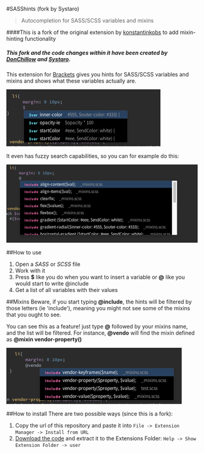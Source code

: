 #SASShints (fork by Systaro)
> Autocompletion for SASS/SCSS variables and mixins

####This is a fork of the original extension by [konstantinkobs](https://github.com/konstantinkobs/brackets-SASShints/issues/3) to add mixin-hinting functionality

##### This fork and the code changes within it have been created by [DonChillow](https://github.com/DonChillow) and [Systaro](https://github.com/Systaro).

This extension for [Brackets](http://brackets.io) gives you hints for SASS/SCSS variables and mixins and shows what these variables actually are.

![screenshot](screenshots/screenshot1.png)

It even has fuzzy search capabilities, so you can for example do this:

![screenshot](screenshots/screenshot3.png)

##How to use

1. Open a *SASS* or *SCSS* file
2. Work with it
3. Press **$** like you do when you want to insert a variable or **@** like you would start to write @include
4. Get a list of all variables with their values

##Mixins
Beware, if you start typing **@include**, the hints will be filtered by those letters (ie 'include'), meaning you might not see some of the mixins that you ought to see.

You can see this as a feature! just type **@** followed by your mixins name, and the list will be filtered. For instance, **@vendo** will find the mixin defined as **@mixin vendor-property()**

![screenshot](screenshots/screenshot2.png)

##How to install
There are two possible ways (since this is a fork):
1. Copy the url of this repository and paste it into ```File -> Extension Manager -> Install from URL```
2. [Download the code](https://github.com/Systaro/brackets-SASShints/archive/master.zip) and extract it to the Extensions Folder: ```Help -> Show Extension Folder -> user```
